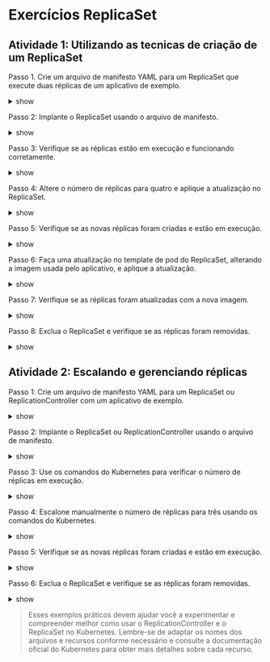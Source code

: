 # Exercícios ReplicaSet

## Atividade 1: Utilizando as tecnicas de criação de um ReplicaSet

Passo 1. Crie um arquivo de manifesto YAML para um ReplicaSet que execute duas réplicas de um aplicativo de exemplo.

<details><summary>show</summary>
<p>

```yaml
apiVersion: apps/v1
kind: ReplicaSet
metadata:
  name: my-replica-set
spec:
  replicas: 2
  selector:
    matchLabels:
      app: my-app
  template:
    metadata:
      labels:
        app: my-app
    spec:
      containers:
      - name: my-app-container
        image: nginx:1.14.0
```

</p>
</details>

Passo 2: Implante o ReplicaSet usando o arquivo de manifesto.

<details><summary>show</summary>
<p>

```bash
kubectl apply -f replica-set.yaml
```

</p>
</details>

Passo 3: Verifique se as réplicas estão em execução e funcionando corretamente.

<details><summary>show</summary>
<p>

```bash
kubectl get pods
```

</p>
</details>

Passo 4: Altere o número de réplicas para quatro e aplique a atualização no ReplicaSet.

<details><summary>show</summary>
<p>

```yaml
apiVersion: apps/v1
kind: ReplicaSet
metadata:
  name: my-replica-set
spec:
  replicas: 4
  selector:
    matchLabels:
      app: my-app
  template:
    metadata:
      labels:
        app: my-app
    spec:
      containers:
      - name: my-app-container
        image: nginx:1.14.0
```

```bash
kubectl apply -f replica-set.yaml
```

</p>
</details>

Passo 5: Verifique se as novas réplicas foram criadas e estão em execução.

<details><summary>show</summary>
<p>

```bash
kubectl get pods
```

</p>
</details>

Passo 6: Faça uma atualização no template de pod do ReplicaSet, alterando a imagem usada pelo aplicativo, e aplique a atualização.

<details><summary>show</summary>
<p>

```yaml
apiVersion: apps/v1
kind: ReplicaSet
metadata:
  name: my-replica-set
spec:
  replicas: 4
  selector:
    matchLabels:
      app: my-app
  template:
    metadata:
      labels:
        app: my-app
    spec:
      containers:
      - name: my-app-container
        image: nginx:1.15.1
```

```bash
kubectl apply -f replica-set.yaml
```

</p>
</details>

Passo 7: Verifique se as réplicas foram atualizadas com a nova imagem.

<details><summary>show</summary>
<p>

```bash
kubectl get pods
```

</p>
</details>

Passo 8: Exclua o ReplicaSet e verifique se as réplicas foram removidas.

<details><summary>show</summary>
<p>

```bash
kubectl delete replicaset my-replica-set
kubectl get pods
```

</p>
</details>

## Atividade 2: Escalando e gerenciando réplicas

Passo 1: Crie um arquivo de manifesto YAML para um ReplicaSet ou ReplicationController com um aplicativo de exemplo.

<details><summary>show</summary>
<p>

```yaml
apiVersion: apps/v1
kind: ReplicaSet
metadata:
  name: my-replica-set
spec:
  replicas: 2
  selector:
    matchLabels:
      app: my-app
  template:
    metadata:
      labels:
        app: my-app
    spec:
      containers:
      - name: my-app-container
        image: nginx
```

</p>
</details>

Passo 2: Implante o ReplicaSet ou ReplicationController usando o arquivo de manifesto.

<details><summary>show</summary>
<p>

```bash
kubectl apply -f replica.yaml
```

</p>
</details>

Passo 3: Use os comandos do Kubernetes para verificar o número de réplicas em execução.

<details><summary>show</summary>
<p>

```bash
kubectl get replicasets
kubectl get pods
```

</p>
</details>

Passo 4: Escalone manualmente o número de réplicas para três usando os comandos do Kubernetes.

<details><summary>show</summary>
<p>

```bash
kubectl scale replicaset my-replica-set --replicas=3
kubectl get replicasets
kubectl get pods
```

</p>
</details>

Passo 5: Verifique se as novas réplicas foram criadas e estão em execução.

<details><summary>show</summary>
<p>

```bash
kubectl get pods
```

</p>
</details>

Passo 6: Exclua o ReplicaSet e verifique se as réplicas foram removidas.

<details><summary>show</summary>
<p>

```bash
kubectl delete replicaset my-replica-set
kubectl get pods
```

</p>
</details>

> Esses exemplos práticos devem ajudar você a experimentar e compreender melhor como usar o ReplicationController e o ReplicaSet no Kubernetes. Lembre-se de adaptar os nomes dos arquivos e recursos conforme necessário e consulte a documentação oficial do Kubernetes para obter mais detalhes sobre cada recurso.


